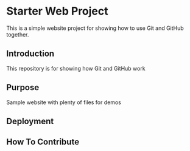 # Starter Web Project

This is a simple website project for
showing how to use Git and GitHub together.

## Introduction

This repository is for showing how Git and GitHub work

## Purpose

Sample website with plenty of files for demos

## Deployment

## How To Contribute
